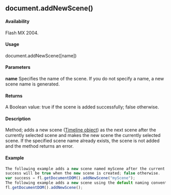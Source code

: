 ## document.addNewScene()

#### Availability

Flash MX 2004.

#### Usage

document.addNewScene(\[name\])

#### Parameters

**name** Specifies the name of the scene. If you do not specify a name, a new scene name is generated.

#### Returns

A Boolean value: true if the scene is added successfully; false otherwise.

#### Description

Method; adds a new scene ([Timeline object](#!wielmic/developers-animatesdk-docs/test/Timeline_object/timeline_summary.md)) as the next scene after the currently selected scene and makes the new scene the currently selected scene. If the specified scene name already exists, the scene is not added and the method returns an error.

#### Example

```javascript
The following example adds a new scene named myScene after the current scene in the current document. The variable
success will be true when the new scene is created; false otherwise.
var success = fl.getDocumentDOM().addNewScene("myScene");
The following example adds a new scene using the default naming convention. If only one scene exists, the newly created scene is named "Scene 2".
fl.getDocumentDOM().addNewScene();

```
